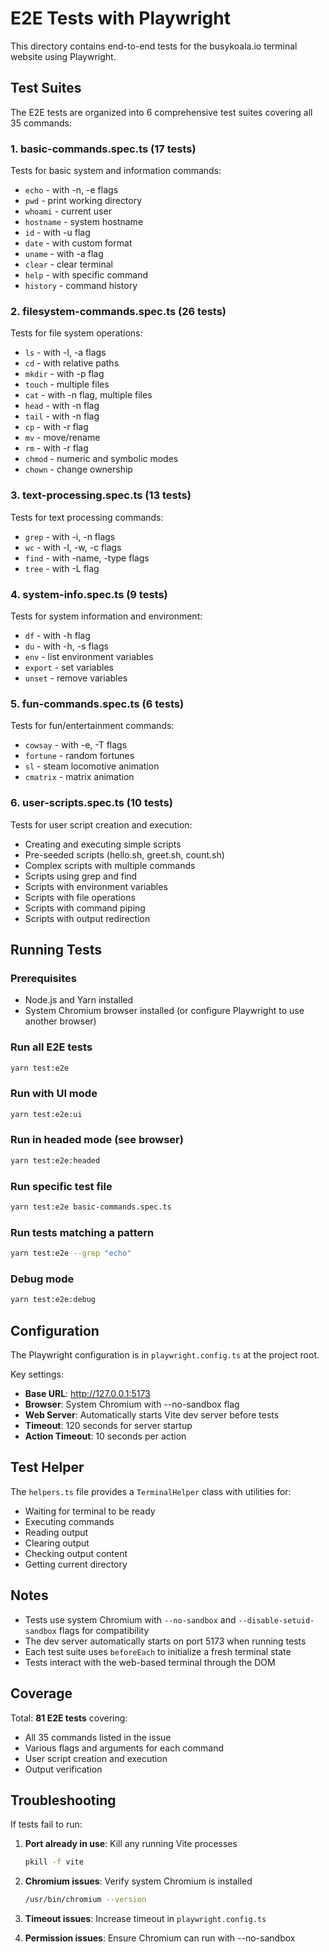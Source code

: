# E2E Tests with Playwright

This directory contains end-to-end tests for the busykoala.io terminal website using Playwright.

## Test Suites

The E2E tests are organized into 6 comprehensive test suites covering all 35 commands:

### 1. basic-commands.spec.ts (17 tests)

Tests for basic system and information commands:

- `echo` - with -n, -e flags
- `pwd` - print working directory
- `whoami` - current user
- `hostname` - system hostname
- `id` - with -u flag
- `date` - with custom format
- `uname` - with -a flag
- `clear` - clear terminal
- `help` - with specific command
- `history` - command history

### 2. filesystem-commands.spec.ts (26 tests)

Tests for file system operations:

- `ls` - with -l, -a flags
- `cd` - with relative paths
- `mkdir` - with -p flag
- `touch` - multiple files
- `cat` - with -n flag, multiple files
- `head` - with -n flag
- `tail` - with -n flag
- `cp` - with -r flag
- `mv` - move/rename
- `rm` - with -r flag
- `chmod` - numeric and symbolic modes
- `chown` - change ownership

### 3. text-processing.spec.ts (13 tests)

Tests for text processing commands:

- `grep` - with -i, -n flags
- `wc` - with -l, -w, -c flags
- `find` - with -name, -type flags
- `tree` - with -L flag

### 4. system-info.spec.ts (9 tests)

Tests for system information and environment:

- `df` - with -h flag
- `du` - with -h, -s flags
- `env` - list environment variables
- `export` - set variables
- `unset` - remove variables

### 5. fun-commands.spec.ts (6 tests)

Tests for fun/entertainment commands:

- `cowsay` - with -e, -T flags
- `fortune` - random fortunes
- `sl` - steam locomotive animation
- `cmatrix` - matrix animation

### 6. user-scripts.spec.ts (10 tests)

Tests for user script creation and execution:

- Creating and executing simple scripts
- Pre-seeded scripts (hello.sh, greet.sh, count.sh)
- Complex scripts with multiple commands
- Scripts using grep and find
- Scripts with environment variables
- Scripts with file operations
- Scripts with command piping
- Scripts with output redirection

## Running Tests

### Prerequisites

- Node.js and Yarn installed
- System Chromium browser installed (or configure Playwright to use another browser)

### Run all E2E tests

```bash
yarn test:e2e
```

### Run with UI mode

```bash
yarn test:e2e:ui
```

### Run in headed mode (see browser)

```bash
yarn test:e2e:headed
```

### Run specific test file

```bash
yarn test:e2e basic-commands.spec.ts
```

### Run tests matching a pattern

```bash
yarn test:e2e --grep "echo"
```

### Debug mode

```bash
yarn test:e2e:debug
```

## Configuration

The Playwright configuration is in `playwright.config.ts` at the project root.

Key settings:

- **Base URL**: http://127.0.0.1:5173
- **Browser**: System Chromium with --no-sandbox flag
- **Web Server**: Automatically starts Vite dev server before tests
- **Timeout**: 120 seconds for server startup
- **Action Timeout**: 10 seconds per action

## Test Helper

The `helpers.ts` file provides a `TerminalHelper` class with utilities for:

- Waiting for terminal to be ready
- Executing commands
- Reading output
- Clearing output
- Checking output content
- Getting current directory

## Notes

- Tests use system Chromium with `--no-sandbox` and `--disable-setuid-sandbox` flags for compatibility
- The dev server automatically starts on port 5173 when running tests
- Each test suite uses `beforeEach` to initialize a fresh terminal state
- Tests interact with the web-based terminal through the DOM

## Coverage

Total: **81 E2E tests** covering:

- All 35 commands listed in the issue
- Various flags and arguments for each command
- User script creation and execution
- Output verification

## Troubleshooting

If tests fail to run:

1. **Port already in use**: Kill any running Vite processes

   ```bash
   pkill -f vite
   ```

2. **Chromium issues**: Verify system Chromium is installed

   ```bash
   /usr/bin/chromium --version
   ```

3. **Timeout issues**: Increase timeout in `playwright.config.ts`

4. **Permission issues**: Ensure Chromium can run with --no-sandbox
